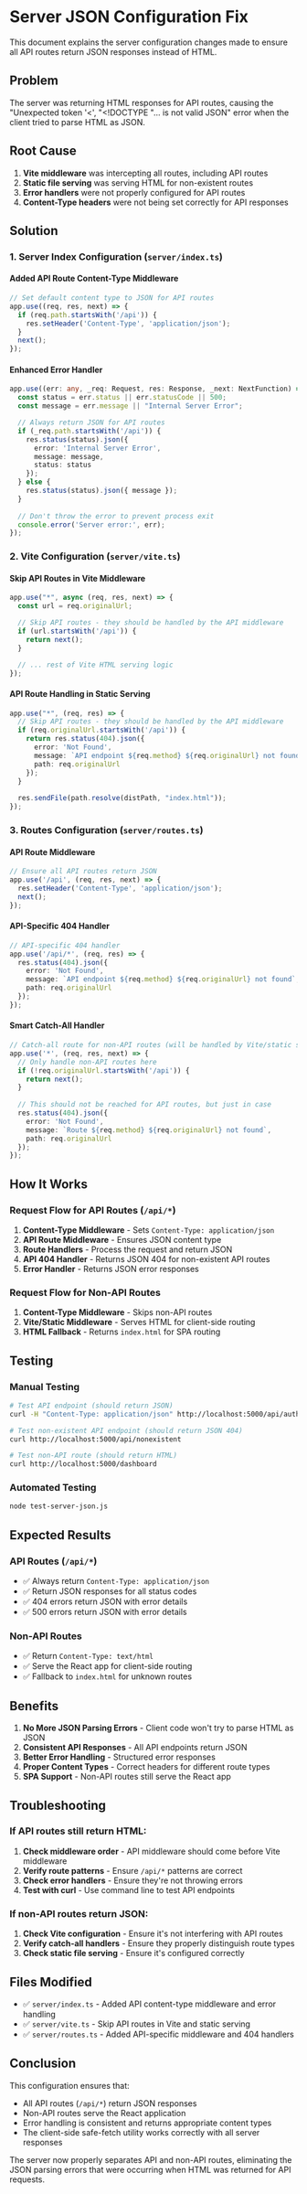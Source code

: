 # Server JSON Configuration Fix

This document explains the server configuration changes made to ensure all API routes return JSON responses instead of HTML.

## Problem

The server was returning HTML responses for API routes, causing the "Unexpected token '<', "<!DOCTYPE "... is not valid JSON" error when the client tried to parse HTML as JSON.

## Root Cause

1. **Vite middleware** was intercepting all routes, including API routes
2. **Static file serving** was serving HTML for non-existent routes
3. **Error handlers** were not properly configured for API routes
4. **Content-Type headers** were not being set correctly for API responses

## Solution

### 1. Server Index Configuration (`server/index.ts`)

#### Added API Route Content-Type Middleware
```typescript
// Set default content type to JSON for API routes
app.use((req, res, next) => {
  if (req.path.startsWith('/api')) {
    res.setHeader('Content-Type', 'application/json');
  }
  next();
});
```

#### Enhanced Error Handler
```typescript
app.use((err: any, _req: Request, res: Response, _next: NextFunction) => {
  const status = err.status || err.statusCode || 500;
  const message = err.message || "Internal Server Error";

  // Always return JSON for API routes
  if (_req.path.startsWith('/api')) {
    res.status(status).json({ 
      error: 'Internal Server Error',
      message: message,
      status: status
    });
  } else {
    res.status(status).json({ message });
  }
  
  // Don't throw the error to prevent process exit
  console.error('Server error:', err);
});
```

### 2. Vite Configuration (`server/vite.ts`)

#### Skip API Routes in Vite Middleware
```typescript
app.use("*", async (req, res, next) => {
  const url = req.originalUrl;

  // Skip API routes - they should be handled by the API middleware
  if (url.startsWith('/api')) {
    return next();
  }

  // ... rest of Vite HTML serving logic
});
```

#### API Route Handling in Static Serving
```typescript
app.use("*", (req, res) => {
  // Skip API routes - they should be handled by the API middleware
  if (req.originalUrl.startsWith('/api')) {
    return res.status(404).json({
      error: 'Not Found',
      message: `API endpoint ${req.method} ${req.originalUrl} not found`,
      path: req.originalUrl
    });
  }
  
  res.sendFile(path.resolve(distPath, "index.html"));
});
```

### 3. Routes Configuration (`server/routes.ts`)

#### API Route Middleware
```typescript
// Ensure all API routes return JSON
app.use('/api', (req, res, next) => {
  res.setHeader('Content-Type', 'application/json');
  next();
});
```

#### API-Specific 404 Handler
```typescript
// API-specific 404 handler
app.use('/api/*', (req, res) => {
  res.status(404).json({
    error: 'Not Found',
    message: `API endpoint ${req.method} ${req.originalUrl} not found`,
    path: req.originalUrl
  });
});
```

#### Smart Catch-All Handler
```typescript
// Catch-all route for non-API routes (will be handled by Vite/static serving)
app.use('*', (req, res, next) => {
  // Only handle non-API routes here
  if (!req.originalUrl.startsWith('/api')) {
    return next();
  }
  
  // This should not be reached for API routes, but just in case
  res.status(404).json({
    error: 'Not Found',
    message: `Route ${req.method} ${req.originalUrl} not found`,
    path: req.originalUrl
  });
});
```

## How It Works

### Request Flow for API Routes (`/api/*`)

1. **Content-Type Middleware** - Sets `Content-Type: application/json`
2. **API Route Middleware** - Ensures JSON content type
3. **Route Handlers** - Process the request and return JSON
4. **API 404 Handler** - Returns JSON 404 for non-existent API routes
5. **Error Handler** - Returns JSON error responses

### Request Flow for Non-API Routes

1. **Content-Type Middleware** - Skips non-API routes
2. **Vite/Static Middleware** - Serves HTML for client-side routing
3. **HTML Fallback** - Returns `index.html` for SPA routing

## Testing

### Manual Testing
```bash
# Test API endpoint (should return JSON)
curl -H "Content-Type: application/json" http://localhost:5000/api/auth/signup

# Test non-existent API endpoint (should return JSON 404)
curl http://localhost:5000/api/nonexistent

# Test non-API route (should return HTML)
curl http://localhost:5000/dashboard
```

### Automated Testing
```bash
node test-server-json.js
```

## Expected Results

### API Routes (`/api/*`)
- ✅ Always return `Content-Type: application/json`
- ✅ Return JSON responses for all status codes
- ✅ 404 errors return JSON with error details
- ✅ 500 errors return JSON with error details

### Non-API Routes
- ✅ Return `Content-Type: text/html`
- ✅ Serve the React app for client-side routing
- ✅ Fallback to `index.html` for unknown routes

## Benefits

1. **No More JSON Parsing Errors** - Client code won't try to parse HTML as JSON
2. **Consistent API Responses** - All API endpoints return JSON
3. **Better Error Handling** - Structured error responses
4. **Proper Content Types** - Correct headers for different route types
5. **SPA Support** - Non-API routes still serve the React app

## Troubleshooting

### If API routes still return HTML:

1. **Check middleware order** - API middleware should come before Vite middleware
2. **Verify route patterns** - Ensure `/api/*` patterns are correct
3. **Check error handlers** - Ensure they're not throwing errors
4. **Test with curl** - Use command line to test API endpoints

### If non-API routes return JSON:

1. **Check Vite configuration** - Ensure it's not interfering with API routes
2. **Verify catch-all handlers** - Ensure they properly distinguish route types
3. **Check static file serving** - Ensure it's configured correctly

## Files Modified

- ✅ `server/index.ts` - Added API content-type middleware and error handling
- ✅ `server/vite.ts` - Skip API routes in Vite and static serving
- ✅ `server/routes.ts` - Added API-specific middleware and 404 handlers

## Conclusion

This configuration ensures that:
- All API routes (`/api/*`) return JSON responses
- Non-API routes serve the React application
- Error handling is consistent and returns appropriate content types
- The client-side safe-fetch utility works correctly with all server responses

The server now properly separates API and non-API routes, eliminating the JSON parsing errors that were occurring when HTML was returned for API requests.
